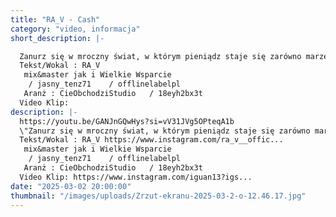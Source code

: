 ```yaml
---
title: "RA_V - Cash"
category: "video, informacja"
short_description: |-

  Zanurz się w mroczny świat, w którym pieniądz staje się zarówno marzeniem, jak i przekleństwem. Przedstawiamy nowy kawałek Cash, który zmusza do refleksji nad tym, co naprawdę się liczy. W tekstach kryje się surowa prawda o pogoni za pieniędzmi, o złudzeniach i konsekwencjach, które niesie ze sobą życie w cieniu kasy Dziękuję Wszystkim Którzy Idą ze Mną i Mnie Wspierają w Tym co Robie... Jesteście Wielcy 🫶
  Tekst/Wokal : RA_V
   mix&master jak i Wielkie Wsparcie
    / jasny_tenz71    / offlinelabelpl
   Aranż : CieObchodziStudio   / 18eyh2bx3t
  Video Klip:
description: |-
  https://youtu.be/GANJnGQwHys?si=vV31JVg5OPteqA1b
  \"Zanurz się w mroczny świat, w którym pieniądz staje się zarówno marzeniem, jak i przekleństwem. Przedstawiamy nowy kawałek \"Cash\", który zmusza do refleksji nad tym, co naprawdę się liczy. W tekstach kryje się surowa prawda o pogoni za pieniędzmi, o złudzeniach i konsekwencjach, które niesie ze sobą życie w cieniu kasy Dziękuję Wszystkim Którzy Idą ze Mną i Mnie Wspierają w Tym co Robie... Jesteście Wielcy 🫶 \"
  Tekst/Wokal : RA_V https://www.instagram.com/ra_v__offic...
   mix&master jak i Wielkie Wsparcie
    / jasny_tenz71    / offlinelabelpl
   Aranż : CieObchodziStudio   / 18eyh2bx3t
  Video Klip: https://www.instagram.com/iguan13?igs...
date: "2025-03-02 20:00:00"
thumbnail: "/images/uploads/Zrzut-ekranu-2025-03-2-o-12.46.17.jpg"
---
```

